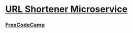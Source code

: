 # [URL Shortener Microservice](https://boilerplate-project-urlshortener.shaw8wit.repl.co/)

### [FreeCodeCamp](https://www.freecodecamp.org/learn/apis-and-microservices/apis-and-microservices-projects/url-shortener-microservice)

